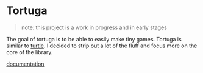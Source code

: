# Tortuga
> note: this project is a work in progress and in early stages

The goal of tortuga is to be able to easily make tiny games.
Tortuga is similar to [turtle](https://github.com/dfirebaugh/turtle). 
I decided to strip out a lot of the fluff and focus more on the core of the library.

[documentation](https://dfirebaugh.github.io/tortuga/)
